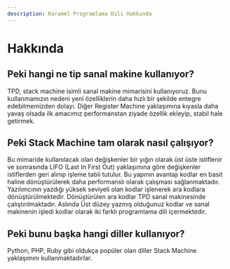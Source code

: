 ```yaml
---
description: Karamel Programlama Dili Hakkında
---
```


# Hakkında

## Peki hangi ne tip sanal makine kullanıyor?

TPD, stack machine isimli sanal makine mimarisini kullanıyoruz. Bunu kullanmamızın nedeni yeni özelliklerin daha hızlı bir şekilde entegre edebilmemizden dolayı. Diğer Register Machine yaklaşımına kıyasla daha yavaş olsada ilk amacımız performanstan ziyade özellik ekleyip, stabil hale getirmek.

## Peki Stack Machine tam olarak nasıl çalışıyor?

Bu mimaride kullanılacak olan değişkenler bir yığın olarak üst üste istiflenir ve sonrasında LIFO \(Last In First Out\) yaklaşımına göre değişkenler istiflerden geri alınıp işleme tabii tutulur. Bu yapının avantajı kodlar en basit haline dönüştürülerek daha performanslı olarak çalışması sağlanmaktadır. Yazılımcının yazdığı yüksek seviyeli olan kodlar işlenerek ara kodlara dönüştürülmektedir. Dönüştürülen ara kodlar TPD sanal makinesinde çalıştırılmaktadır. Aslında Üst düzey yazmış olduğunuz kodlar ve sanal makinenin işledi kodlar olarak iki farklı programlama dili içermektedir.

## Peki bunu başka hangi diller kullanıyor?

Python, PHP, Ruby gibi oldukça popüler olan diller Stack Machine yaklaşımını kullanmaktadırlar.

